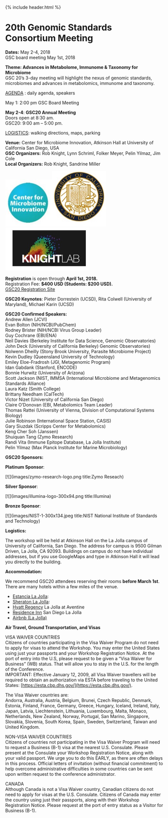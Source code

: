 {% include header.html %}

**20th Genomic Standards Consortium Meeting**
=============================================
 
**Dates:** May 2-4, 2018  
GSC board meeting May 1st, 2018

**Theme: Advances in Metabolome, Immunome & Taxonomy for Microbiome**  
GSC 20’s 3-day meeting will highlight the nexus of genomic standards, microbiomes and advances in metabolomics, immunome and taxonomy.

[AGENDA](GSC20Agenda.pdf) : daily agenda, speakers

May 1: 2:00 pm GSC Board Meeting

**May 2-4**: **GSC20 Annual Meeting**  
Doors open at 8:30 am.  
GSC20: 9:00 am – 5:00 pm.

[LOGISTICS](GSC20logistics.pdf): walking directions, maps, parking

**Venue:** Center for Microbiome Innovation, Atkinson Hall at University of California San Diego, USA  
**GSC Organizers:** Rob Knight, Lynn Schriml, Folker Meyer, Pelin Yilmaz, Jim Cole  
**Local Organizers:** Rob Knight, Sandrine Miller

![](images/center-for-microbiome-innovation-logo-150x150.jpg)![](images/uc-san-diego-logo.jpg)![](images/knight-lab-logo.jpg)

**Registration** is open through **April 1st, 2018.**  
Registration Fee: **$400 USD (Students: $200 USD).**  
[GSC20 Registration Site](https://www.regonline.com/gsc20)

**GSC20 Keynotes**: Pieter Dorrestein (UCSD), Rita Colwell (University of Maryland), Michael Karin (UCSD)

**GSC20 Confirmed Speakers:**  
Andrew Allen (JCVI)  
Evan Bolton (NIH/NCBI/PubChem)  
Rodney Brister (NIH/NCBI Virus Group Leader)  
Guy Cochrane (EBI/ENA)  
Neil Davies (Berkeley Institute for Data Science, Genomic Observatories)  
John Deck (University of California Berkeley) Genomic Observatories)  
Nolwenn Dheilly (Stony Brook University, Parasite Microbiome Project)  
Kevin Dudley (Queensland University of Technology)  
Emiley Eloe-Fradrosh (JGI, Metagenomic Program)  
Idan Gabdank (Stanford, ENCODE)  
Bonnie Hurwitz (University of Arizona)  
Scott Jackson (NIST, IMMSA (International Microbiome and Metagenomics Standards Alliance)  
Laura Katz (Smith College)  
Brittany Needham (CalTech)  
Victor Nizet (University of California San Diego)  
Claire O’Donovan (EBI, Metabolomics Team Leader)  
Thomas Rattei (University of Vienna, Division of Computational Systems Biology)  
Julie Robinson (International Space Station, CASIS)  
Gary Siuzdak (Scripps Center for Metabolomics)  
Keng Cher Soh (Janssen)  
Shuiquan Tang (Zymo Research)  
Randi Vita (Immune Epitope Database, La Jolla Institute)  
Pelin Yilmaz (Max Planck Institute for Marine Microbiology)

**GSC20 Sponsors:**

**Platinum Sponsor**:

[![](images/zymo-research-logo.png title:Zymo Reseach)

**Silver Sponsor**:

[![](images/illumina-logo-300x94.png title:Illumina)

**Bronze Sponsor**:

[![](images/NIST-1-300x134.jpeg title:NIST National Institute of Standards and Technology)

**Logistics:**

The workshop will be held at Atkinson Hall on the La Jolla campus of University of California, San Diego. The address for campus is 9500 Gilman Driven, La Jolla, CA 92093. Buildings on campus do not have individual addresses, but if you use GoogleMaps and type in Atkinson Hall it will lead you directly to the building.

**Accommodation:**

We recommend GSC20 attendees reserving their rooms **before March 1st**. There are many hotels within a few miles of the venue.

*   [Estancia La Jolla](http://meritagecollection.com/estancialajolla/?_ga=2.176260134.2089325559.1500659918-864616354.1496177289):
*   [Sheraton La Jolla](http://www.sheratonlajolla.com):
*   [Hyatt Regency](https://lajolla.regency.hyatt.com/en/hotel/home.html) La Jolla at Aventine
*   [Residence Inn](http://www.marriott.com/hotels/travel/lajca-residence-inn-san-diego-la-jolla/) San Diego La Jolla
*   [Airbnb (La Jolla)](https://www.airbnb.com/s/La-Jolla--San-Diego--CA--United-States/homes?checkin=2018-04-30&checkout=2018-05-05&place_id=ChIJzQ7MT3bQ24ARlDAdXPQe5fw&allow_override%5B%5D=&room_types%5B%5D=Entire%20home%2Fapt&s_tag=50a_H5bV)

**Air Travel, Ground Transportation, and Visas**

VISA WAIVER COUNTRIES  
Citizens of countries participating in the Visa Waiver Program do not need to apply for visas to attend the Workshop. You may enter the United States using just your passports and your Workshop Registration Notice. At the port of entry into the U.S, please request to be given a “Visa Waiver for Business” (WB) status. That will allow you to stay in the U.S. for the length of the Conference.  
IMPORTANT: Effective January 12, 2009, all Visa Waiver travellers will be required to obtain an authorization via ESTA before traveling to the United States: [https://esta.cbp.dhs.gov/](https://esta.cbp.dhs.gov/).

The Visa Waiver countries are:  
Andorra, Australia, Austria, Belgium, Brunei, Czech Republic, Denmark, Estonia, Finland, France, Germany, Greece, Hungary, Iceland, Ireland, Italy, Japan, Latvia, Liechtenstein, Lithuania, Luxembourg, Malta, Monaco, Netherlands, New Zealand, Norway, Portugal, San Marino, Singapore, Slovakia, Slovenia, South Korea, Spain, Sweden, Switzerland, Taiwan and United Kingdom.

NON-VISA WAIVER COUNTRIES  
Citizens of countries not participating in the Visa Waiver Program will need to request a Business (B-1) visa at the nearest U.S. Consulate. Please present at the Consulate your Workshop Registration Notice, along with your valid passport. We urge you to do this EARLY, as there are often delays in this process. Official letters of invitation (without financial commitment) to help overcome administrative difficulties in some countries can be sent upon written request to the conference administrator.

CANADA  
Although Canada is not a Visa Waiver country, Canadian citizens do not need to apply for visas at the U.S. Consulate. Citizens of Canada may enter the country using just their passports, along with their Workshop Registration Notice. Please request at the port of entry status as a Visitor for Business (B-1).
